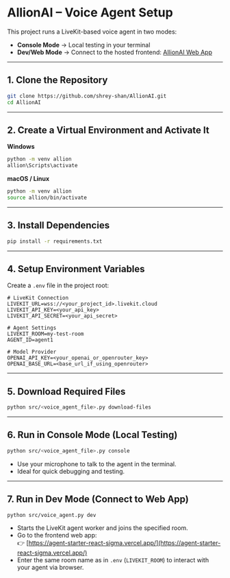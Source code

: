 # AllionAI – Voice Agent Setup

This project runs a LiveKit-based voice agent in two modes:

- **Console Mode** → Local testing in your terminal  
- **Dev/Web Mode** → Connect to the hosted frontend: [AllionAI Web App](https://agent-starter-react-sigma.vercel.app/)

---

## 1. Clone the Repository
```bash
git clone https://github.com/shrey-shan/AllionAI.git
cd AllionAI
```

---

## 2. Create a Virtual Environment and Activate It
**Windows**
```bash
python -m venv allion
allion\Scripts\activate
```
**macOS / Linux**
```bash
python -m venv allion
source allion/bin/activate
```

---

## 3. Install Dependencies
```bash
pip install -r requirements.txt
```

---

## 4. Setup Environment Variables
Create a `.env` file in the project root:

```env
# LiveKit Connection
LIVEKIT_URL=wss://<your_project_id>.livekit.cloud
LIVEKIT_API_KEY=<your_api_key>
LIVEKIT_API_SECRET=<your_api_secret>

# Agent Settings
LIVEKIT_ROOM=my-test-room
AGENT_ID=agent1

# Model Provider
OPENAI_API_KEY=<your_openai_or_openrouter_key>
OPENAI_BASE_URL=<base_url_if_using_openrouter>
```

---

## 5. Download Required Files
```bash
python src/<voice_agent_file>.py download-files
```

---

## 6. Run in Console Mode (Local Testing)
```bash
python src/<voice_agent_file>.py console
```
- Use your microphone to talk to the agent in the terminal.  
- Ideal for quick debugging and testing.

---

## 7. Run in Dev Mode (Connect to Web App)
```bash
python src/voice_agent.py dev
```
- Starts the LiveKit agent worker and joins the specified room.  
- Go to the frontend web app:  
  👉 [https://agent-starter-react-sigma.vercel.app/](https://agent-starter-react-sigma.vercel.app/)  
- Enter the same room name as in `.env` (`LIVEKIT_ROOM`) to interact with your agent via browser.
